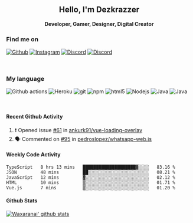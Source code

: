 <h2 align="center"> Hello, I'm Dezkrazzer</h2>
<p align="center"><b>Developer, Gamer, Designer, Digital Creator</b></p>

<h3>Find me on</h3>
<p>
<a href="https://github.com/Dezkrazzer" target="_blank"><img alt="Github" src="https://img.shields.io/badge/GitHub-%2312100E.svg?style=for-the-badge&logo=Github&logoColor=white" /></a>
<a href="https://www.instagram.com/dezkrazzer_/" target="_blank"><img alt="Instagram" src="https://img.shields.io/badge/-instagram-E4405F?style=for-the-badge&logo=instagram&logoColor=white" /></a>
<a href="https://discord.gg/XAN2AJr" target="_blank"><img alt="Discord" src="https://img.shields.io/badge/-Discord-7289DA?style=for-the-badge&logo=discord&logoColor=white" /></a>
<a href="https://www.youtube.com/channel/UCho0s4LYgbs4nqXjwAASjTQ" target="_blank"><img alt="Discord" src="https://img.shields.io/badge/-YouTube-f10707?style=for-the-badge&logo=youtube&logoColor=white" /></a>

</p>

<br />

<h3>My language</h3>
<p>
  <img alt="Github actions" src="https://img.shields.io/badge/-Github_Actions-2088FF?style=flat-square&logo=github-actions&logoColor=white" />
  <img alt="Heroku" src="https://img.shields.io/badge/-Heroku-430098?style=flat-square&logo=heroku&logoColor=white" />
  <img alt="git" src="https://img.shields.io/badge/-Git-F05032?style=flat-square&logo=git&logoColor=white" />
  <img alt="npm" src="https://img.shields.io/badge/-NPM-CB3837?style=flat-square&logo=npm&logoColor=white" />
  <img alt="html5" src="https://img.shields.io/badge/-HTML5-E34F26?style=flat-square&logo=html5&logoColor=white" />
  <img alt="Nodejs" src="https://img.shields.io/badge/-Nodejs-43853d?style=flat-square&logo=Node.js&logoColor=white" />
  <img alt="Java" src="https://img.shields.io/badge/-Javascript-f1c40f?style=flat-square&logo=Javascript&logoColor=white" />
  <img alt="Java" src="https://img.shields.io/badge/-Bootstrap-007396?style=flat-square&logo=Bootstrap&logoColor=white" />
</p>


<br/>

#### Recent Github Activity

<!--START_SECTION:activity-->
1. ❗️ Opened issue [#61](https://github.com//ankurk91/vue-loading-overlay/issues/61) in [ankurk91/vue-loading-overlay](https://github.com//ankurk91/vue-loading-overlay)
2. 🗣 Commented on [#95](https://github.com//pedroslopez/whatsapp-web.js/issues/95) in [pedroslopez/whatsapp-web.js](https://github.com//pedroslopez/whatsapp-web.js)
<!--END_SECTION:activity-->


#### Weekly Code Activity

<!--START_SECTION:waka-->
```text
TypeScript   8 hrs 13 mins   ████████████████████▓░░░░   83.16 % 
JSON         48 mins         ██░░░░░░░░░░░░░░░░░░░░░░░   08.21 % 
JavaScript   12 mins         ▓░░░░░░░░░░░░░░░░░░░░░░░░   02.12 % 
HTML         10 mins         ▒░░░░░░░░░░░░░░░░░░░░░░░░   01.71 % 
Vue.js       7 mins          ▒░░░░░░░░░░░░░░░░░░░░░░░░   01.20 % 
```
<!--END_SECTION:waka-->

#### Github Stats

[![Waxaranai' github stats](https://github-readme-stats.vercel.app/api?username=waxaranai&show_icons=true&count_private=true&include_all_commits=true&hide_title=true)](https://github.com/anuraghazra/github-readme-stats)

[facebook]: https://facebook.com/waxaranai
[twitter]: https://twitter.com/Waxaranai
[youtube]: https://youtube.com/Waxaranai
[instagram]: https://instagram.com/Waxaranai
